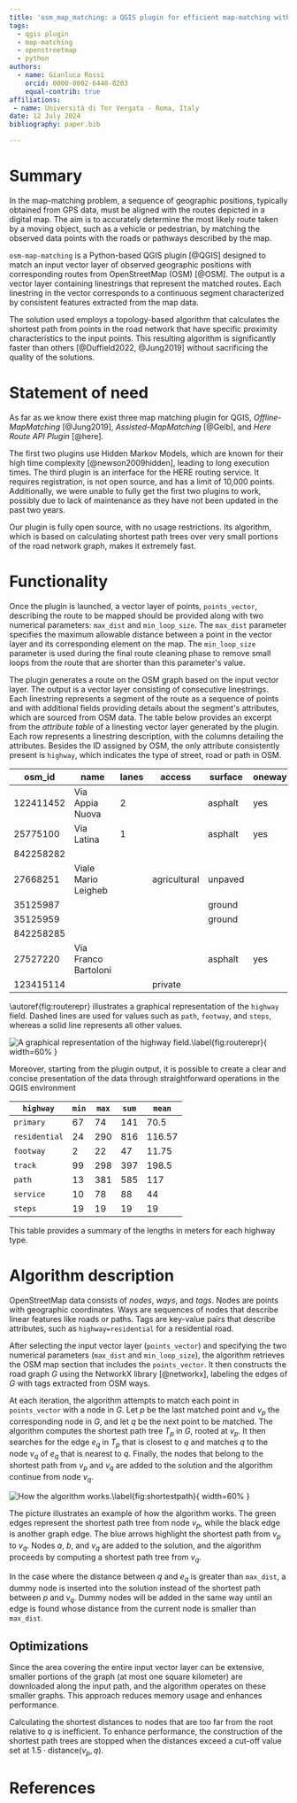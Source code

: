 ```yaml
---
title: 'osm_map_matching: a QGIS plugin for efficient map-matching with OpenStreetMap data'
tags:
  - qgis plugin
  - map-matching
  - openstreetmap
  - python
authors:
  - name: Gianluca Rossi
    orcid: 0000-0002-6440-8203
    equal-contrib: true
affiliations:
 - name: Università di Tor Vergata - Roma, Italy
date: 12 July 2024
bibliography: paper.bib

---
```


# Summary

In the map-matching problem, a sequence of geographic positions, typically obtained from GPS data, must be aligned with the routes depicted in a digital map. The aim is to accurately determine the most likely route taken by a moving object, such as a vehicle or pedestrian, by matching the observed data points with the roads or pathways described by the map.

`osm-map-matching` is a Python-based QGIS plugin [@QGIS] designed to match an input vector layer of observed geographic positions with corresponding routes from OpenStreetMap (OSM) [@OSM]. The output is a vector layer containing linestrings that represent the matched routes. Each linestring in the vector corresponds to a continuous segment characterized by consistent features extracted from the map data.

The solution used employs a topology-based algorithm that calculates the shortest path from points in the road network that have specific proximity characteristics to the input points. This resulting algorithm is significantly faster than others [@Duffield2022, @Jung2019] without sacrificing the quality of the solutions.

# Statement of need

As far as we know there exist three map matching plugin for QGIS, *Offline-MapMatching* [@Jung2019], *Assisted-MapMatching* [@Gelb], and *Here Route API Plugin* [@here].

The first two plugins use Hidden Markov Models, which are known for their high time complexity [@newson2009hidden], leading to long execution times. The third plugin is an interface for the HERE routing service. It requires registration, is not open source, and has a limit of 10,000 points. Additionally, we were unable to fully get the first two plugins to work, possibly due to lack of maintenance as they have not been updated in the past two years.

Our plugin is fully open source, with no usage restrictions. Its algorithm, which is based on calculating shortest path trees over very small portions of the road network graph, makes it extremely fast.

# Functionality

Once the plugin is launched, a vector layer of points, `points_vector`, describing the route to be mapped should be provided along with two numerical parameters: `max_dist` and `min_loop_size`. The `max_dist` parameter specifies the maximum allowable distance between a point in the vector layer and its corresponding element on the map. The `min_loop_size` parameter is used during the final route cleaning phase to remove small loops from the route that are shorter than this parameter's value.

The plugin generates a route on the OSM graph based on the input vector layer. The output is a vector layer consisting of consecutive linestrings. Each linestring represents a segment of the route as a sequence of points and with additional fields providing details about the segment's attributes, which are sourced from OSM data. The table below provides an excerpt from the *attribute table* of a linesting vector layer generated by the plugin. Each row represents a linestring description, with the columns detailing the attributes. Besides the ID assigned by OSM, the only attribute consistently present is `highway`, which indicates the type of street, road or path in OSM.

|osm_id|name|lanes|access|surface|oneway|highway|
|----|----|----|----|----|----|----|
|122411452|Via Appia Nuova|2||asphalt|yes|primary|
|25775100|Via Latina|1||asphalt|yes|residential|
|842258282||||||footway|
|27668251|Viale Mario Leigheb||agricultural|unpaved||track|
|35125987||||ground||path|
|35125959||||ground||path|
|842258285||||||footway|
|27527220|Via Franco Bartoloni|||asphalt|yes|residential|
|123415114|||private|||service|

\autoref{fig:routerepr}  illustrates a graphical representation of the `highway` field. Dashed lines are used for values such as `path`, `footway`, and `steps`, whereas a solid line represents all other values.

![A graphical representation of the `highway` field.\label{fig:routerepr}](pictures/caffarella.jpg){ width=60% }

Moreover, starting from the plugin output, it is possible to create a clear and concise presentation of the data through straightforward operations in the QGIS environment


| `highway`    | `min` | `max` | `sum` | `mean`    |
|------------|-----|-----|-----|--------------|
| `primary`    | 67  | 74  | 141 | 70.5         |
| `residential`| 24  | 290 | 816 | 116.57       |
| `footway`    | 2   | 22  | 47  | 11.75        |
| `track`      | 99  | 298 | 397 | 198.5        |
| `path`       | 13  | 381 | 585 | 117          |
| `service`    | 10  | 78  | 88  | 44           |
| `steps`      | 19  | 19  | 19  | 19           |



This table provides a summary of the lengths in meters for each highway type.

# Algorithm description

OpenStreetMap data consists of *nodes*, *ways*, and *tags*. Nodes are points with geographic coordinates. Ways are sequences of nodes that describe linear features like roads or paths. Tags are key-value pairs that describe attributes, such as `highway=residential` for a residential road.

After selecting the input vector layer (`points_vector`) and specifying the two numerical parameters (`max_dist` and `min_loop_size`), the algorithm retrieves the OSM map section that includes the `points_vector`. It then constructs the road graph $G$ using the NetworkX library  [@networkx], labeling the edges of $G$ with tags extracted from OSM ways.

At each iteration, the algorithm attempts to match each point in `points_vector` with a node in $G$. Let $p$ be the last matched point and $v_p$ the corresponding node in $G$, and let $q$ be the next point to be matched. The algorithm computes the shortest path tree $T_p$ in $G$, rooted at $v_p$. It then searches for the edge $e_q$ in $T_p$ that is closest to $q$ and matches $q$ to the node $v_q$ of $e_q$ that is nearest to $q$. Finally, the nodes that belong to the shortest path from $v_p$ and $v_q$ are added to the solution and the algorithm continue from node $v_q$.

![How the algorithm works.\label{fig:shortestpath}](pictures/shortest_path.png){ width=60% }

The picture illustrates an example of how the algorithm works. The green edges represent the shortest path tree from node $v_p$, while the black edge is another graph edge. The blue arrows highlight the shortest path from $v_p$ to $v_q$. Nodes $a$, $b$, and $v_q$ are added to the solution, and the algorithm proceeds by computing a shortest path tree from $v_q$.

In the case where the distance between $q$ and $e_q$ is greater than `max_dist`, a dummy node is inserted into the solution instead of the shortest path between $p$ and $v_q$. Dummy nodes will be added in the same way until an edge is found whose distance from the current node is smaller than `max_dist`.

## Optimizations

Since the area covering the entire input vector layer can be extensive, smaller portions of the graph (at most one square kilometer) are downloaded along the input path, and the algorithm operates on these smaller graphs. This approach reduces memory usage and enhances performance.

Calculating the shortest distances to nodes that are too far from the root relative to $q$ is inefficient. To enhance performance, the construction of the shortest path trees are stopped when the distances exceed a cut-off value set at $1.5 \cdot \text{distance}(v_p, q)$.


# References
